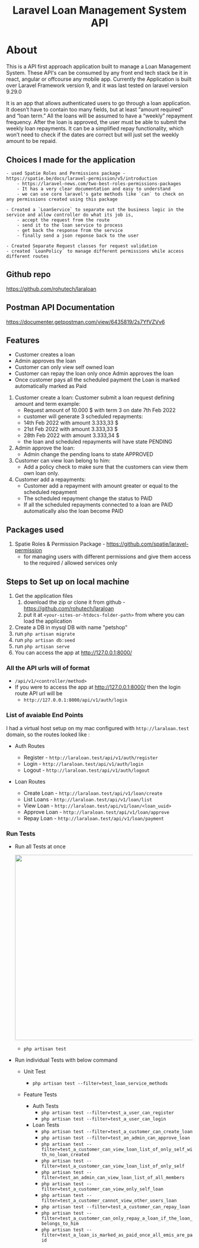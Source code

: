 <h1 align="center">Laravel Loan Management System API</h1>

# About

This is a API first approach application built to manage a Loan Management System.
These API's can be consumed by any front end tech stack be it in react, angular or offcourse any mobile app.
Currently the Application is built over Laravel Framework version 9, and it was last tested on laravel version 9.29.0

It is an app that allows authenticated users to go through a loan application. It doesn’t have to contain too many fields, but at least “amount
required” and “loan term.” All the loans will be assumed to have a “weekly” repayment frequency.
After the loan is approved, the user must be able to submit the weekly loan repayments. It can be a simplified repay functionality, which won’t need to check if the dates are correct but will just set the weekly amount to be repaid.

## Choices I made for the application

    - used Spatie Roles and Permissions package - https://spatie.be/docs/laravel-permission/v5/introduction
        - https://laravel-news.com/two-best-roles-permissions-packages
        - It has a very clear documentation and easy to understand
        - we can use core laravel's gate methods like `can` to check on any permissions created using this package

    - Created a `LoanService` to separate out the business logic in the service and allow controller do what its job is,
        - accept the request from the route
        - send it to the loan service to process
        - get back the response from the service
        - finally send a json reponse back to the user

    - Created Separate Request classes for request validation
    - created `LoanPolicy` to manage different permissions while access different routes

## Github repo

https://github.com/rohutech/laraloan

## Postman API Documentation

https://documenter.getpostman.com/view/6435819/2s7YfVZVv6

## Features

-   Customer creates a loan
-   Admin approves the loan
-   Customer can only view self owned loan
-   Customer can repay the loan only once Admin approves the loan
-   Once customer pays all the scheduled payment the Loan is marked automatically marked as Paid

1. Customer create a loan:
   Customer submit a loan request defining amount and term example:
    - Request amount of 10.000 $ with term 3 on date 7th Feb 2022
    - customer will generate 3 scheduled repayments:
    - 14th Feb 2022 with amount 3.333,33 $
    - 21st Feb 2022 with amount 3.333,33 $
    - 28th Feb 2022 with amount 3.333,34 $
    - the loan and scheduled repayments will have state PENDING
2. Admin approve the loan:
    - Admin change the pending loans to state APPROVED
3. Customer can view loan belong to him:
    - Add a policy check to make sure that the customers can view them own loan only.
4. Customer add a repayments:
    - Customer add a repayment with amount greater or equal to the scheduled repayment
    - The scheduled repayment change the status to PAID
    - If all the scheduled repayments connected to a loan are PAID automatically also the loan become PAID

## Packages used

1. Spatie Roles & Permission Package - https://github.com/spatie/laravel-permission
    - for managing users with different permissions and give them access to the required / allowed services only

## Steps to Set up on local machine

1. Get the application files
    1. download the zip or clone it from github - https://github.com/rohutech/laraloan
    2. put it at `<your-sites-or-htdocs-folder-path>` from where you can load the application
2. Create a DB in mysql DB with name "petshop"
3. run `php artisan migrate`
4. run `php artisan db:seed`
5. run `php artisan serve`
6. You can access the app at http://127.0.0.1:8000/

### All the API urls will of format

-   `/api/v1/<controller/method>`
-   If you were to access the app at http://127.0.0.1:8000/ then the login route API url will be
    -   `http://127.0.0.1:8000/api/v1/auth/login`

### List of avaiable End Points

I had a virtual host setup on my mac configured with `http://laraloan.test` domain, so the routes looked like :

-   Auth Routes

    -   Register - `http://laraloan.test/api/v1/auth/register`
    -   Login - `http://laraloan.test/api/v1/auth/login`
    -   Logout - `http://laraloan.test/api/v1/auth/logout`

-   Loan Routes
    -   Create Loan - `http://laraloan.test/api/v1/loan/create`
    -   List Loans - `http://laraloan.test/api/v1/loan/list`
    -   View Loan - `http://laraloan.test/api/v1/loan/<loan_uuid>`
    -   Approve Loan - `http://laraloan.test/api/v1/loan/approve`
    -   Repay Loan - `http://laraloan.test/api/v1/loan/payment`

### Run Tests

-   Run all Tests at once
    <p><img src="http://rohutech.com/wp-content/uploads/2022/09/Laravel-Loan-Tests.png" width="500"></p>

    -   `php artisan test`

-   Run individual Tests with below command

    -   Unit Test

        -   `php artisan test --filter=test_loan_service_methods`

    -   Feature Tests
        -   Auth Tests
            -   `php artisan test --filter=test_a_user_can_register`
            -   `php artisan test --filter=test_a_user_can_login`
        -   Loan Tests
            -   `php artisan test --filter=test_a_customer_can_create_loan`
            -   `php artisan test --filter=test_an_admin_can_approve_loan`
            -   `php artisan test --filter=test_a_customer_can_view_loan_list_of_only_self_with_no_loan_created`
            -   `php artisan test --filter=test_a_customer_can_view_loan_list_of_only_self`
            -   `php artisan test --filter=test_an_admin_can_view_loan_list_of_all_members`
            -   `php artisan test --filter=test_a_customer_can_view_only_self_loan`
            -   `php artisan test --filter=test_a_customer_cannot_view_other_users_loan`
            -   `php artisan test --filter=test_a_customer_can_repay_loan`
            -   `php artisan test --filter=test_a_customer_can_only_repay_a_loan_if_the_loan_belongs_to_him`
            -   `php artisan test --filter=test_a_loan_is_marked_as_paid_once_all_emis_are_paid`
